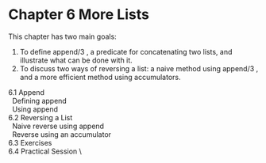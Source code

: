 # Chapter 6 More Lists

This chapter has two main goals:

1. To define append/3 , a predicate for concatenating two lists, and illustrate what can be done with it.
2. To discuss two ways of reversing a list: a naive method using append/3 , and a more efficient method using accumulators.

6.1 Append \
 &nbsp; Defining append \
 &nbsp; Using append \
6.2 Reversing a List \
 &nbsp; Naive reverse using append \
 &nbsp; Reverse using an accumulator \
6.3 Exercises \
6.4 Practical Session \
